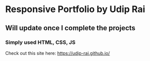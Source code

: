 # Responsive Portfolio by Udip Rai

## Will update once I complete the projects

### Simply used HTML, CSS, JS

Check out this site here:
https://udip-rai.github.io/
